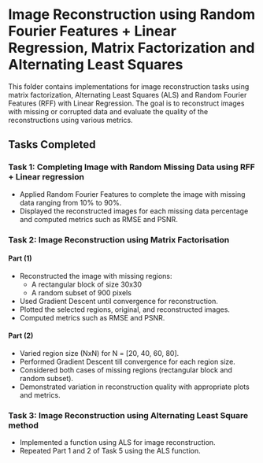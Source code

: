 # Image Reconstruction using Random Fourier Features + Linear Regression, Matrix Factorization and Alternating Least Squares

This folder contains implementations for image reconstruction tasks using matrix factorization, Alternating Least Squares (ALS) and Random Fourier Features (RFF) with Linear Regression. The goal is to reconstruct images with missing or corrupted data and evaluate the quality of the reconstructions using various metrics.

## Tasks Completed

### Task 1: Completing Image with Random Missing Data using RFF + Linear regression
- Applied Random Fourier Features to complete the image with missing data ranging from 10% to 90%.
- Displayed the reconstructed images for each missing data percentage and computed metrics such as RMSE and PSNR.

### Task 2: Image Reconstruction using Matrix Factorisation
#### Part (1)
- Reconstructed the image with missing regions:
  - A rectangular block of size 30x30
  - A random subset of 900 pixels
- Used Gradient Descent until convergence for reconstruction.
- Plotted the selected regions, original, and reconstructed images.
- Computed metrics such as RMSE and PSNR.

#### Part (2)
- Varied region size (NxN) for N = [20, 40, 60, 80].
- Performed Gradient Descent till convergence for each region size.
- Considered both cases of missing regions (rectangular block and random subset).
- Demonstrated variation in reconstruction quality with appropriate plots and metrics.

### Task 3: Image Reconstruction using Alternating Least Square method
- Implemented a function using ALS for image reconstruction.
- Repeated Part 1 and 2 of Task 5 using the ALS function.
